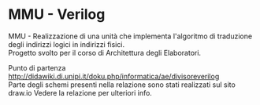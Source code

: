 # MMU - Verilog
MMU - Realizzazione di una unità che implementa l'algoritmo di traduzione degli indirizzi logici in indirizzi fisici.  
Progetto svolto per il corso di Architettura degli Elaboratori.  

Punto di partenza http://didawiki.di.unipi.it/doku.php/informatica/ae/divisoreverilog  
Parte degli schemi presenti nella relazione sono stati realizzati sul sito draw.io
Vedere la relazione per ulteriori info.  
